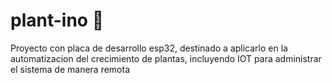 # plant-ino 🌴
Proyecto con placa de desarrollo esp32, destinado a aplicarlo en la automatizacion del crecimiento de plantas, incluyendo IOT para administrar el sistema de manera remota
